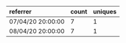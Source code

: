 | referrer          | count | uniques |
| :---------------- | :---- | :------ |
| 07/04/20 20:00:00 | 7     | 1       |
| 08/04/20 20:00:00 | 7     | 1       |